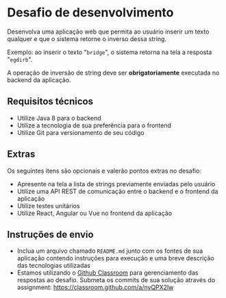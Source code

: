 # Desafio de desenvolvimento

Desenvolva uma aplicação web que permita ao usuário inserir um texto qualquer e que o sistema retorne o inverso dessa string.

Exemplo: ao inserir o texto "`bridge`", o sistema retorna na tela a resposta "`egdirb`".

A operação de inversão de string deve ser **obrigatoriamente** executada no backend da aplicação.

## Requisitos técnicos

* Utilize Java 8 para o backend
* Utilize a tecnologia de sua preferência para o frontend
* Utilize Git para versionamento de seu código

## Extras

Os seguintes itens são opcionais e valerão pontos extras no desafio:

* Apresente na tela a lista de strings previamente enviadas pelo usuário
* Utilize uma API REST de comunicação entre o backend e o frontend da aplicação
* Utilize testes unitários
* Utilize React, Angular ou Vue no frontend da aplicação

## Instruções de envio

* Inclua um arquivo chamado `README.md` junto com os fontes de sua aplicação contendo instruções para execução e uma breve descrição das tecnologias utilizadas
* Estamos utilizando o [Github Classroom](https://classroom.github.com) para gerenciamento das respostas ao desafio. Submeta os commits de sua solução através do assignment: https://classroom.github.com/a/nyQPX2lw
